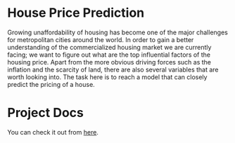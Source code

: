 # House Price Prediction
Growing unaffordability of housing has become one of the major challenges for metropolitan cities around the world. In order to gain a better understanding of the commercialized housing market we are currently facing; we want to figure out what are the top influential factors of the housing price. Apart from the more obvious driving forces such as the inflation and the scarcity of land, there are also several variables that are worth looking into. The task here is to reach a model that can closely predict the pricing of a house.

# Project Docs
You can check it out from [here](https://github.com/KAN-Team/ML-HousePricePrediction/blob/main/Report/ML%20Final%20Report.pdf).
